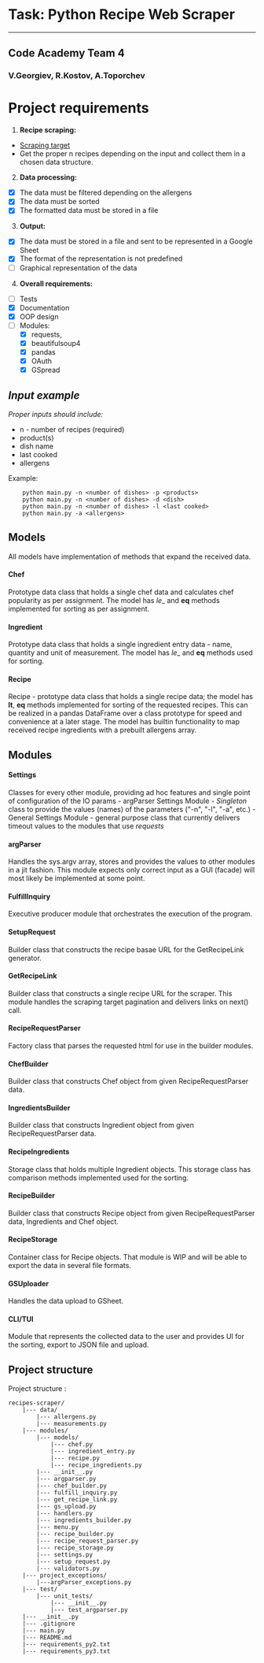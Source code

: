# Task: Python Recipe Web Scraper
---
## Code Academy Team 4
### V.Georgiev, R.Kostov, A.Toporchev

# Project requirements
  
1. **Recipe scraping:**
- [Scraping target](https://recepti.gotvach.bg "Gotvach.bg")
- Get the proper n recipes depending on the input and collect them in a chosen data structure.

2. **Data processing:**
- [x] The data must be filtered depending on the allergens
- [x] The data must be sorted
- [x] The formatted data must be stored in a file

3. **Output:**
- [x] The data must be stored in a file and sent to be represented in a Google Sheet
- [x] The format of the representation is not predefined
- [ ] Graphical representation of the data

4. **Overall requirements:**
- [ ] Tests
- [x] Documentation
- [x] OOP design
- [ ] Modules:
    - [x] requests,
    - [x] beautifulsoup4 
    - [x] pandas 
    - [x] OAuth 
    - [x] GSpread 

## _Input example_
_Proper inputs should include:_
- n - number of recipes (required)
- product(s)
- dish name
- last cooked
- allergens 

Example:
```
    python main.py -n <number of dishes> -p <products>
    python main.py -n <number of dishes> -d <dish>
    python main.py -n <number of dishes> -l <last cooked>
    python main.py -a <allergens>
```
## Models
All models have implementation of methods that expand the received data. 
#### Chef
Prototype data class that holds a single chef data and calculates chef popularity as per assignment. The model has _le__ and __eq__ methods implemented for sorting as per assignment.

#### Ingredient
Prototype data class that holds a single ingredient entry data - name, quantity and unit of measurement. The model has _le__ and __eq__ methods used for sorting.

#### Recipe
Recipe - prototype data class that holds a single recipe data; the model has __lt__, __eq__ methods implemented for sorting of the requested recipes. This can be realized in a pandas DataFrame over a class prototype for speed and convenience at a later stage. The model has builtin functionality to map received recipe ingredients with a prebuilt allergens array.


## Modules
#### Settings
Classes for every other module, providing ad hoc features and single point of configuration of the IO params
    - argParser Settings Module - _Singleton_ class to provide the values (names) of the parameters ("-n", "-l", "-a", etc.)
    - General Settings Module - general purpose class that currently delivers timeout values to the modules that use _requests_  

#### argParser 
Handles the sys.argv array, stores and provides the values to other modules in a jit fashion. This module expects only correct input as a GUI (facade) will most likely be implemented at some point. 

#### FulfillInquiry
Executive producer module that orchestrates the execution of the program. 

#### SetupRequest
Builder class that constructs the recipe basae URL for the GetRecipeLink generator.

#### GetRecipeLink
Builder class that constructs a single recipe URL for the scraper. This module handles the scraping target pagination and delivers links on next() call.

#### RecipeRequestParser
Factory class that parses the requested html for use in the builder modules.

#### ChefBuilder
Builder class that constructs Chef object from given RecipeRequestParser data.

#### IngredientsBuilder
Builder class that constructs Ingredient object from given RecipeRequestParser data.

#### RecipeIngredients
Storage class that holds multiple Ingredient objects. This storage class has comparison methods implemented used for the sorting.

#### RecipeBuilder
Builder class that constructs Recipe object from given RecipeRequestParser data, Ingredients and Chef object.

#### RecipeStorage
Container class for Recipe objects. That module is WIP and will be able to export the data in several file formats.

#### GSUploader
Handles the data upload to GSheet.

#### CLI/TUI
Module that represents the collected data to the user and provides UI for the sorting, export to JSON file and upload.


## __Project structure__
Project structure :
```
recipes-scraper/
    |--- data/
        |--- allergens.py
        |--- measurements.py
    |--- modules/
        |--- models/
            |--- chef.py
            |--- ingredient_entry.py
            |--- recipe.py
            |--- recipe_ingredients.py
        |--- __init__.py
        |--- argparser.py
        |--- chef_builder.py
        |--- fulfill_inquiry.py
        |--- get_recipe_link.py
        |--- gs_upload.py
        |--- handlers.py
        |--- ingredients_builder.py
        |--- menu.py
        |--- recipe_builder.py
        |--- recipe_request_parser.py
        |--- recipe_storage.py
        |--- settings.py
        |--- setup_request.py
        |--- validators.py
    |--- project_exceptions/
        |---argParser_exceptions.py
    |--- test/
        |--- unit_tests/
            |--- __init__.py
            |--- test_argparser.py
    |--- __init__.py
    |--- .gitignore
    |--- main.py
    |--- README.md
    |--- requirements_py2.txt
    |--- requirements_py3.txt
  ```